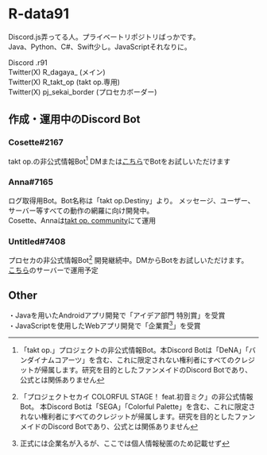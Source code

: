 # R-data91

Discord.js弄ってる人。プライベートリポジトリばっかです。  
Java、Python、C#、Swift少し。JavaScriptそれなりに。

Discord .r91  
Twitter(X) R_dagaya_ (メイン)  
Twitter(X) R_takt_op (takt op.専用)  
Twitter(X) pj_sekai_border (プロセカボーダー)  

## 作成・運用中のDiscord Bot

### Cosette#2167
takt op.の非公式情報Bot[^1]
DMまたは[こちら](https://discord.gg/cnhpvB8VHF)でBotをお試しいただけます

### Anna#7165
ログ取得用Bot。Bot名称は「takt op.Destiny」より。
メッセージ、ユーザー、サーバー等すべての動作の網羅に向け開発中。  
Cosette、Annaは[takt op. community](https://discord.gg/cnhpvB8VHF)にて運用  

### Untitled#7408  
プロセカの非公式情報Bot[^2] 開発継続中。DMからBotをお試しいただけます。  
[こちら](https://discord.gg/VPKpRuxtYa)のサーバーで運用予定

## Other

・Javaを用いたAndroidアプリ開発で「アイデア部門 特別賞」を受賞  
・JavaScriptを使用したWebアプリ開発で「企業賞[^3]」を受賞

[^1]: 「takt op.」プロジェクトの非公式情報Bot。本Discord Botは「DeNA」「バンダイナムコアーツ」を含む、これに限定されない権利者にすべてのクレジットが帰属します。研究を目的としたファンメイドのDiscord Botであり、公式とは関係ありません
[^2]: 「プロジェクトセカイ COLORFUL STAGE！ feat.初音ミク」の非公式情報Bot。 本Discord Botは「SEGA」「Colorful Palette」を含む、これに限定されない権利者にすべてのクレジットが帰属します。研究を目的としたファンメイドのDiscord Botであり、公式とは関係ありません
[^3]: 正式には企業名が入るが、ここでは個人情報秘匿のため記載せず
